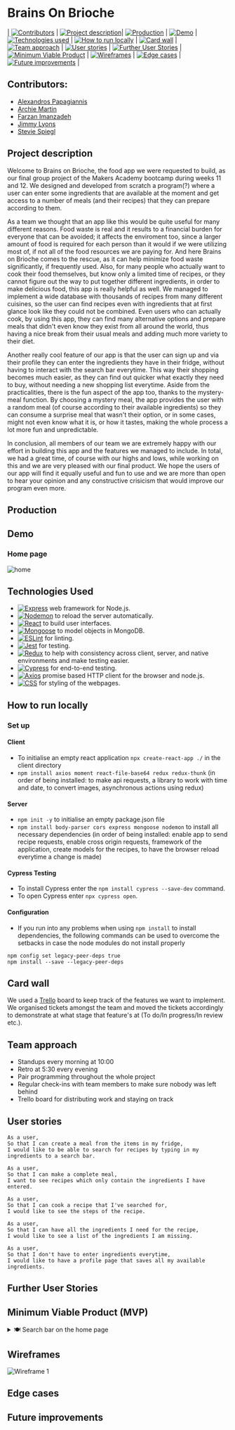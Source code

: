 # Brains On Brioche

| [![Contributors](https://img.shields.io/badge/-Contributors-ffff89)](#contributors) | [![Project description](https://img.shields.io/badge/-Project%20description-yellow)](#project-description)| [![Production](https://img.shields.io/badge/-Production-e09304)](#production) | [![Demo](https://img.shields.io/badge/-Demo-ff2e2e)](#demo) | [![Technologies used](https://img.shields.io/badge/-Technologies%20used-951616)](#technologies-used) | [![How to run locally](https://img.shields.io/badge/-How%20to%20run%20locally-630163)](#how-to-run-locally) | [![Card wall](https://img.shields.io/badge/-Card%20wall-de00de)](#card-wall) | [![Team approach](https://img.shields.io/badge/-Team%20approach-eb9ceb)](#team-approach) | [![User stories](https://img.shields.io/badge/-User%20stories-17ade8)](#user-stories) | [![Further User Stories](https://img.shields.io/badge/-Further%20user%20stories-0303de)](#further-user-stories) | [![Minimum Viable Product](https://img.shields.io/badge/-Minimum%20viable%20product-navy)](#minimum-viable-product-mvp) | [![Wireframes](https://img.shields.io/badge/-Wireframes-004e00)](#wireframes) | [![Edge cases](https://img.shields.io/badge/-Edge%20cases-007300)](#edge-cases) | [![Future improvements](https://img.shields.io/badge/-Future%20Improvements-01c101)](#future-improvements) |

## Contributors:
- [Alexandros Papagiannis](https://github.com/Alexandros91)
- [Archie Martin](https://github.com/archiemartini)
- [Farzan Imanzadeh](https://github.com/Farzan-I)
- [Jimmy Lyons](https://github.com/jimmy-lyons)
- [Stevie Spiegl](https://github.com/S-Spiegl)

## Project description
<p>Welcome to Brains on Brioche, the food app we were requested to build, as our final group project of the Makers Academy bootcamp during weeks 11 and 12. We designed and developed from scratch a program(?) where a user can enter some ingredients that are available at the moment and get access to a number of meals (and their recipes) that they can prepare according to them. 
</p>
<p>
As a team we thought that an app like this would be quite useful for many different reasons. Food waste is real and it results to a financial burden for everyone that can be avoided; it affects the enviroment too, since a larger amount of food is required for each person than it would if we were utilizing most of, if not all of the food resources we are paying for. And here Brains on Brioche comes to the rescue, as it can help minimize food waste significantly, if frequently used.
Also, for many people who actually want to cook their food themselves, but know only a limited time of recipes, or they cannot figure out the way to put together different ingredients, in order to make delicious food, this app is really helpful as well. We managed to implement a wide database with thousands of recipes from many different cuisines, so the user can find recipes even with ingredients that at first glance look like they could not be combined. Even users who can actually cook, by using this app, they can find many alternative options and prepare meals that didn't even know they exist from all around the world, thus having a nice break from their usual meals and adding much more variety to their diet.
</p>
<p>
Another really cool feature of our app is that the user can sign up and via their profile they can enter the ingredients they have in their fridge, without having to interact with the search bar everytime. This way their shopping becomes much easier, as they can find out quicker what exactly they need to buy, without needing a new shopping list everytime.
Aside from the practicalities, there is the fun aspect of the app too, thanks to the mystery-meal function. By choosing a mystery meal, the app provides the user with a random meal (of course according to their available ingredients) so they can consume a surprise meal that wasn't their option, or in some cases, might not even know what it is, or how it tastes, making the whole process a lot more fun and unpredictable.
</p>
<p>
In conclusion, all members of our team we are extremely happy with our effort in building this app and the features we managed to include. In total, we had a great time, of course with our highs and lows, while working on this and we are very pleased with our final product. We hope the users of our app will find it equally useful and fun to use and we are more than open to hear your opinion and any constructive crisicism that would improve our program even more. 
</p>

## Production

## Demo
### Home page
![home](public/images/_____.png)

## Technologies Used
- [![Express](https://img.shields.io/badge/-Express-skyblue)](https://expressjs.com/) web framework for Node.js.
- [![Nodemon](https://img.shields.io/badge/-Nodemon-0404d0)](https://nodemon.io/) to reload the server automatically.
- [![React](https://img.shields.io/badge/-React-004e39)](https://reactjs.org/) to build user interfaces.
- [![Mongoose](https://img.shields.io/badge/-Mongoose-green)](https://mongoosejs.com) to model objects in MongoDB.
- [![ESLint](https://img.shields.io/badge/-ESLint-yellow)](https://eslint.org) for linting.
- [![Jest](https://img.shields.io/badge/-Jest-orange)](https://jestjs.io/) for testing.
- [![Redux](https://img.shields.io/badge/-Redux-red)](https://redux.js.org/) to help with consistency across client, server, and native environments and make testing easier.
- [![Cypress](https://img.shields.io/badge/-Cypress-brown)](https://www.cypress.io/) for end-to-end testing.
- [![Axios](https://img.shields.io/badge/-Axios-aeae9a)](https://axios-http.com/) promise based HTTP client for the browser and node.js.
- [![CSS](https://img.shields.io/badge/-CSS-grey)](https://www.w3.org/Style/CSS/Overview.en.html) for styling of the webpages.

## How to run locally

### Set up
#### Client
* To initialise an empty react application `npx create-react-app ./` in the client directory
* `npm install axios moment react-file-base64 redux redux-thunk` (in order of being installed: to make api requests, a library to work with time and date, to convert images, asynchronous actions using redux)

#### Server
* `npm init -y` to initialise an empty package.json file
* `npm install body-parser cors express mongoose nodemon` to install all necessary dependencies (in order of being installed: enable app to send recipe requests, enable cross origin requests, framework of the application, create models for the recipes, to have the browser reload everytime a change is made)

#### Cypress Testing
* To install Cypress enter the `npm install cypress --save-dev` command.
* To open Cypress enter `npx cypress open`.

#### Configuration
* If you run into any problems when using `npm install` to install dependencies, the following commands can be used to overcome the setbacks in case the node modules
do not install properly
```
npm config set legacy-peer-deps true
npm install --save --legacy-peer-deps
```

## Card wall
We used a [Trello](https://trello.com/b/b9m4qtRa/brainsonbrioche) board to keep track of the features we want to implement. We organised tickets amongst the team and moved the tickets accordingly to demonstrate at what stage that feature's at (To do/In progress/In review etc.).

## Team approach
* Standups every morning at 10:00
* Retro at 5:30 every evening
* Pair programming throughout the whole project
* Regular check-ins with team members to make sure nobody was left behind
* Trello board for distributing work and staying on track

## User stories
```
As a user,
So that I can create a meal from the items in my fridge,
I would like to be able to search for recipes by typing in my ingredients to a search bar.
```
```
As a user, 
So that I can make a complete meal, 
I want to see recipes which only contain the ingredients I have entered.
```
```
As a user,
So that I can cook a recipe that I've searched for,
I would like to see the steps of the recipe.
```
```
As a user,
So that I can have all the ingredients I need for the recipe,
I would like to see a list of the ingredients I am missing.
```
```
As a user,
So that I don't have to enter ingredients everytime,
I would like to have a profile page that saves all my available ingredients.
```

## Further User Stories

## Minimum Viable Product (MVP)
<details>
<summary> 🍽 Search bar on the home page </summary>

* User can type an ingredient and get a maximum of 5 recipes given back
* 
</details>

## Wireframes
![Wireframe 1](public/images/_____.png)

## Edge cases

## Future improvements

